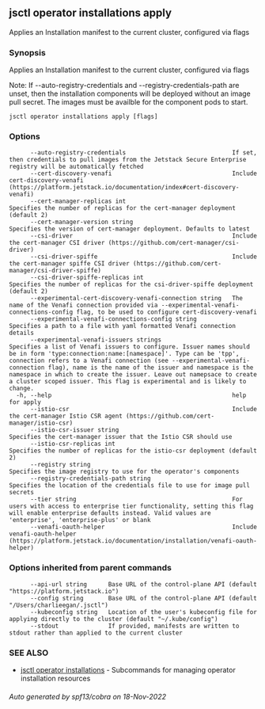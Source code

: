 ## jsctl operator installations apply

Applies an Installation manifest to the current cluster, configured via flags

### Synopsis

Applies an Installation manifest to the current cluster, configured via flags

Note: If --auto-registry-credentials and --registry-credentials-path are unset, then the installation components will be deployed without an image pull secret. The images must be availble for the component pods to start.

```
jsctl operator installations apply [flags]
```

### Options

```
      --auto-registry-credentials                              If set, then credentials to pull images from the Jetstack Secure Enterprise registry will be automatically fetched
      --cert-discovery-venafi                                  Include cert-discovery-venafi (https://platform.jetstack.io/documentation/index#cert-discovery-venafi)
      --cert-manager-replicas int                              Specifies the number of replicas for the cert-manager deployment (default 2)
      --cert-manager-version string                            Specifies the version of cert-manager deployment. Defaults to latest
      --csi-driver                                             Include the cert-manager CSI driver (https://github.com/cert-manager/csi-driver)
      --csi-driver-spiffe                                      Include the cert-manager spiffe CSI driver (https://github.com/cert-manager/csi-driver-spiffe)
      --csi-driver-spiffe-replicas int                         Specifies the number of replicas for the csi-driver-spiffe deployment (default 2)
      --experimental-cert-discovery-venafi-connection string   The name of the Venafi connection provided via --experimental-venafi-connections-config flag, to be used to configure cert-discovery-venafi
      --experimental-venafi-connections-config string          Specifies a path to a file with yaml formatted Venafi connection details
      --experimental-venafi-issuers strings                    Specifies a list of Venafi issuers to configure. Issuer names should be in form 'type:connection:name:[namespace]'. Type can be 'tpp', connection refers to a Venafi connection (see --experimental-venafi-connection flag), name is the name of the issuer and namespace is the namespace in which to create the issuer. Leave out namepsace to create a cluster scoped issuer. This flag is experimental and is likely to change.
  -h, --help                                                   help for apply
      --istio-csr                                              Include the cert-manager Istio CSR agent (https://github.com/cert-manager/istio-csr)
      --istio-csr-issuer string                                Specifies the cert-manager issuer that the Istio CSR should use
      --istio-csr-replicas int                                 Specifies the number of replicas for the istio-csr deployment (default 2)
      --registry string                                        Specifies the image registry to use for the operator's components
      --registry-credentials-path string                       Specifies the location of the credentials file to use for image pull secrets
      --tier string                                            For users with access to enterprise tier functionality, setting this flag will enable enterprise defaults instead. Valid values are 'enterprise', 'enterprise-plus' or blank
      --venafi-oauth-helper                                    Include venafi-oauth-helper (https://platform.jetstack.io/documentation/installation/venafi-oauth-helper)
```

### Options inherited from parent commands

```
      --api-url string      Base URL of the control-plane API (default "https://platform.jetstack.io")
      --config string       Base URL of the control-plane API (default "/Users/charlieegan/.jsctl")
      --kubeconfig string   Location of the user's kubeconfig file for applying directly to the cluster (default "~/.kube/config")
      --stdout              If provided, manifests are written to stdout rather than applied to the current cluster
```

### SEE ALSO

* [jsctl operator installations](jsctl_operator_installations.md)	 - Subcommands for managing operator installation resources

###### Auto generated by spf13/cobra on 18-Nov-2022
